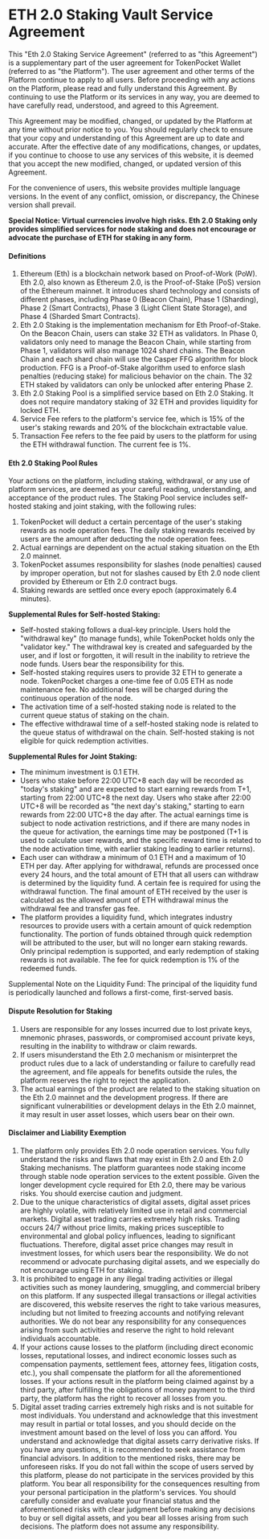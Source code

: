 # ETH 2.0 Staking Vault Service Agreement

This "Eth 2.0 Staking Service Agreement" (referred to as "this Agreement") is a supplementary part of the user agreement for TokenPocket Wallet (referred to as "the Platform"). The user agreement and other terms of the Platform continue to apply to all users. Before proceeding with any actions on the Platform, please read and fully understand this Agreement. By continuing to use the Platform or its services in any way, you are deemed to have carefully read, understood, and agreed to this Agreement.

This Agreement may be modified, changed, or updated by the Platform at any time without prior notice to you. You should regularly check to ensure that your copy and understanding of this Agreement are up to date and accurate. After the effective date of any modifications, changes, or updates, if you continue to choose to use any services of this website, it is deemed that you accept the new modified, changed, or updated version of this Agreement.

For the convenience of users, this website provides multiple language versions. In the event of any conflict, omission, or discrepancy, the Chinese version shall prevail.

**Special Notice: Virtual currencies involve high risks. Eth 2.0 Staking only provides simplified services for node staking and does not encourage or advocate the purchase of ETH for staking in any form.**

#### Definitions

1. Ethereum (Eth) is a blockchain network based on Proof-of-Work (PoW). Eth 2.0, also known as Ethereum 2.0, is the Proof-of-Stake (PoS) version of the Ethereum mainnet. It introduces shard technology and consists of different phases, including Phase 0 (Beacon Chain), Phase 1 (Sharding), Phase 2 (Smart Contracts), Phase 3 (Light Client State Storage), and Phase 4 (Sharded Smart Contracts).
2. Eth 2.0 Staking is the implementation mechanism for Eth Proof-of-Stake. On the Beacon Chain, users can stake 32 ETH as validators. In Phase 0, validators only need to manage the Beacon Chain, while starting from Phase 1, validators will also manage 1024 shard chains. The Beacon Chain and each shard chain will use the Casper FFG algorithm for block production. FFG is a Proof-of-Stake algorithm used to enforce slash penalties (reducing stake) for malicious behavior on the chain. The 32 ETH staked by validators can only be unlocked after entering Phase 2.
3. Eth 2.0 Staking Pool is a simplified service based on Eth 2.0 Staking. It does not require mandatory staking of 32 ETH and provides liquidity for locked ETH.
4. Service Fee refers to the platform's service fee, which is 15% of the user's staking rewards and 20% of the blockchain extractable value.
5. Transaction Fee refers to the fee paid by users to the platform for using the ETH withdrawal function. The current fee is 1%.

#### Eth 2.0 Staking Pool Rules

Your actions on the platform, including staking, withdrawal, or any use of platform services, are deemed as your careful reading, understanding, and acceptance of the product rules. The Staking Pool service includes self-hosted staking and joint staking, with the following rules:

1. TokenPocket will deduct a certain percentage of the user's staking rewards as node operation fees. The daily staking rewards received by users are the amount after deducting the node operation fees.
2. Actual earnings are dependent on the actual staking situation on the Eth 2.0 mainnet.
3. TokenPocket assumes responsibility for slashes (node penalties) caused by improper operation, but not for slashes caused by Eth 2.0 node client provided by Ethereum or Eth 2.0 contract bugs.
4. Staking rewards are settled once every epoch (approximately 6.4 minutes).

**Supplemental Rules for Self-hosted Staking:**

* Self-hosted staking follows a dual-key principle. Users hold the "withdrawal key" (to manage funds), while TokenPocket holds only the "validator key." The withdrawal key is created and safeguarded by the user, and if lost or forgotten, it will result in the inability to retrieve the node funds. Users bear the responsibility for this.
* Self-hosted staking requires users to provide 32 ETH to generate a node. TokenPocket charges a one-time fee of 0.05 ETH as node maintenance fee. No additional fees will be charged during the continuous operation of the node.
* The activation time of a self-hosted staking node is related to the current queue status of staking on the chain.
* The effective withdrawal time of a self-hosted staking node is related to the queue status of withdrawal on the chain. Self-hosted staking is not eligible for quick redemption activities.

**Supplemental Rules for Joint Staking:**

* The minimum investment is 0.1 ETH.
* Users who stake before 22:00 UTC+8 each day will be recorded as "today's staking" and are expected to start earning rewards from T+1, starting from 22:00 UTC+8 the next day. Users who stake after 22:00 UTC+8 will be recorded as "the next day's staking," starting to earn rewards from 22:00 UTC+8 the day after. The actual earnings time is subject to node activation restrictions, and if there are many nodes in the queue for activation, the earnings time may be postponed (T+1 is used to calculate user rewards, and the specific reward time is related to the node activation time, with earlier staking leading to earlier returns).
* Each user can withdraw a minimum of 0.1 ETH and a maximum of 10 ETH per day. After applying for withdrawal, refunds are processed once every 24 hours, and the total amount of ETH that all users can withdraw is determined by the liquidity fund. A certain fee is required for using the withdrawal function. The final amount of ETH received by the user is calculated as the allowed amount of ETH withdrawal minus the withdrawal fee and transfer gas fee.
* The platform provides a liquidity fund, which integrates industry resources to provide users with a certain amount of quick redemption functionality. The portion of funds obtained through quick redemption will be attributed to the user, but will no longer earn staking rewards. Only principal redemption is supported, and early redemption of staking rewards is not available. The fee for quick redemption is 1% of the redeemed funds.

Supplemental Note on the Liquidity Fund: The principal of the liquidity fund is periodically launched and follows a first-come, first-served basis.

#### Dispute Resolution for Staking

1. Users are responsible for any losses incurred due to lost private keys, mnemonic phrases, passwords, or compromised account private keys, resulting in the inability to withdraw or claim rewards.
2. If users misunderstand the Eth 2.0 mechanism or misinterpret the product rules due to a lack of understanding or failure to carefully read the agreement, and file appeals for benefits outside the rules, the platform reserves the right to reject the application.
3. The actual earnings of the product are related to the staking situation on the Eth 2.0 mainnet and the development progress. If there are significant vulnerabilities or development delays in the Eth 2.0 mainnet, it may result in user asset losses, which users bear on their own.

#### Disclaimer and Liability Exemption

1. The platform only provides Eth 2.0 node operation services. You fully understand the risks and flaws that may exist in Eth 2.0 and Eth 2.0 Staking mechanisms. The platform guarantees node staking income through stable node operation services to the extent possible. Given the longer development cycle required for Eth 2.0, there may be various risks. You should exercise caution and judgment.
2. Due to the unique characteristics of digital assets, digital asset prices are highly volatile, with relatively limited use in retail and commercial markets. Digital asset trading carries extremely high risks. Trading occurs 24/7 without price limits, making prices susceptible to environmental and global policy influences, leading to significant fluctuations. Therefore, digital asset price changes may result in investment losses, for which users bear the responsibility. We do not recommend or advocate purchasing digital assets, and we especially do not encourage using ETH for staking.
3. It is prohibited to engage in any illegal trading activities or illegal activities such as money laundering, smuggling, and commercial bribery on this platform. If any suspected illegal transactions or illegal activities are discovered, this website reserves the right to take various measures, including but not limited to freezing accounts and notifying relevant authorities. We do not bear any responsibility for any consequences arising from such activities and reserve the right to hold relevant individuals accountable.
4. If your actions cause losses to the platform (including direct economic losses, reputational losses, and indirect economic losses such as compensation payments, settlement fees, attorney fees, litigation costs, etc.), you shall compensate the platform for all the aforementioned losses. If your actions result in the platform being claimed against by a third party, after fulfilling the obligations of money payment to the third party, the platform has the right to recover all losses from you.
5. Digital asset trading carries extremely high risks and is not suitable for most individuals. You understand and acknowledge that this investment may result in partial or total losses, and you should decide on the investment amount based on the level of loss you can afford. You understand and acknowledge that digital assets carry derivative risks. If you have any questions, it is recommended to seek assistance from financial advisors. In addition to the mentioned risks, there may be unforeseen risks. If you do not fall within the scope of users served by this platform, please do not participate in the services provided by this platform. You bear all responsibility for the consequences resulting from your personal participation in the platform's services. You should carefully consider and evaluate your financial status and the aforementioned risks with clear judgment before making any decisions to buy or sell digital assets, and you bear all losses arising from such decisions. The platform does not assume any responsibility.
